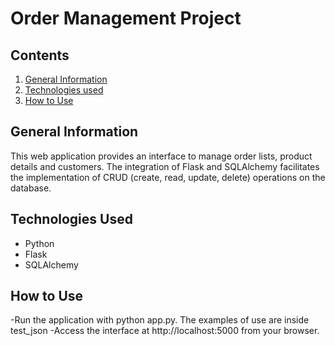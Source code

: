 # Order Management Project

## Contents

1. [General Information](#general-information)
2. [Technologies used](#technologies-used)
3. [How to Use](#how-to-use)

## General Information

This web application provides an interface to manage order lists, product details and customers. The integration of Flask and SQLAlchemy facilitates the implementation of CRUD (create, read, update, delete) operations on the database.

## Technologies Used

- Python
- Flask
- SQLAlchemy

## How to Use

-Run the application with python app.py. The examples of use are inside test_json
-Access the interface at http://localhost:5000 from your browser.

